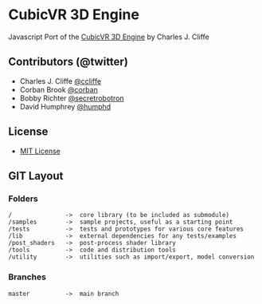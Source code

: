 
# CubicVR 3D Engine #

Javascript Port of the [CubicVR 3D Engine](http://www.cubicvr.org) by Charles J. Cliffe


## Contributors (@twitter) ##

 * Charles J. Cliffe [@ccliffe](http://twitter.com/ccliffe)
 * Corban Brook [@corban](http://twitter.com/corban)
 * Bobby Richter [@secretrobotron](http://twitter.com/secretrobotron)
 * David Humphrey [@humphd](http://twitter.com/humphd)

## License ##

 * [MIT License](http://www.opensource.org/licenses/mit-license.php)


## GIT Layout ##

### Folders ###

    /               ->  core library (to be included as submodule)
    /samples        ->  sample projects, useful as a starting point
    /tests          ->  tests and prototypes for various core features
    /lib            ->  external dependencies for any tests/examples
    /post_shaders   ->  post-process shader library
    /tools          ->  code and distribution tools
    /utility        ->  utilities such as import/export, model conversion

### Branches ###

    master          ->  main branch
